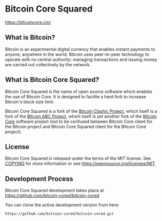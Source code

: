 Bitcoin Core Squared
====================

https://bitcoincore.cm/

What is Bitcoin?
----------------

Bitcoin is an experimental digital currency that enables instant payments to
anyone, anywhere in the world. Bitcoin uses peer-to-peer technology to operate
with no central authority: managing transactions and issuing money are carried
out collectively by the network.

What is Bitcoin Core Squared?
-----------------------------

Bitcoin Core Squared is the name of open source software which enables the use of Bitcoin Core.
It is designed to facilite a hard fork to increase Bitcoin's block size limit.

Bitcoin Core Squared is a fork of the [Bitcoin Clashic Project](http://bitcoinclashic.org),
which itself is a fork of the [Bitcoin ABC Project](https://bitcoinabc.org),
which itself is yet another fork of the [Bitcoin Core](https://bitcoincore.org) software project
(not to be confused between Bitcoin Core client for the Bitcoin project and Bitcoin Core Squared
client for the Bitcoin Core project).

License
-------

Bitcoin Core Squared is released under the terms of the MIT license. See [COPYING](COPYING) 
for more information or see https://opensource.org/licenses/MIT.

Development Process
-------------------

Bitcoin Core Squared development takes place at https://github.com/bitcoin-cored/bitcoin-cored

You can clone the active development version from here:

    https://github.com/bitcoin-cored/bitcoin-cored.git
